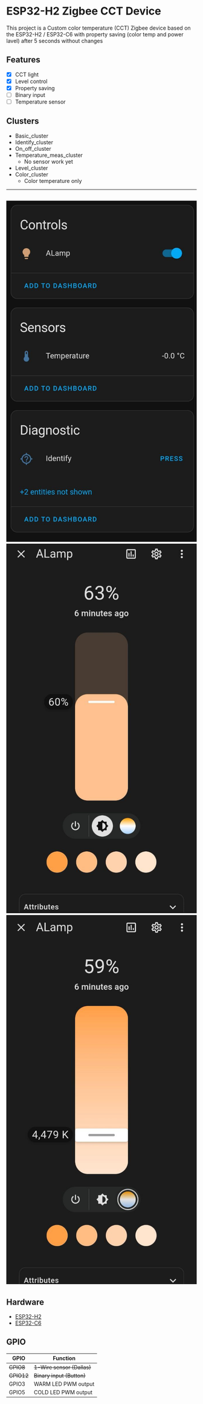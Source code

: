 # ESP32-H2 Zigbee CCT Device

This project is a Custom color temperature (CCT) Zigbee device based on the ESP32-H2 / ESP32-C6
with property saving (color temp and power lavel) after 5 seconds without changes

## Features

- [x] CCT light
- [x] Level control
- [x] Property saving
- [ ] Binary input
- [ ] Temperature sensor

 ## Clusters

 * Basic_cluster
 * Identify_cluster
 * On_off_cluster
 * Temperature_meas_cluster
   - No sensor work yet
 * Level_cluster
 * Color_cluster
   - Color temperature only



--------

![Base view](/images/image1.png) ![Power control](/images/image2.png)![Color temp control](/images/image3.png)
-------
## Hardware

- [ESP32-H2](https://www.espressif.com/en/products/socs/esp32-h2)
- [ESP32-C6](https://www.espressif.com/en/products/socs/esp32-c6)




## GPIO

| GPIO   | Function              |
| ------ | --------------------- |
| ~~GPIO8~~ | ~~1-Wire sensor (Dallas)~~ |
| ~~GPIO12~~ | ~~Binary input (Button)~~ |
| GPIO3 | WARM LED PWM output |
| GPIO5 | COLD LED PWM output |
